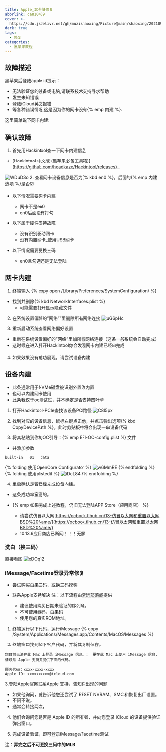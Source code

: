 ```yaml
---
title: Apple_ID登陆修复
abbrlink: ca810459
cover: >-
  https://cdn.jsdelivr.net/gh/muzishaoxing/Picture@main/shaoxing/20210910/22:31-111.png
dark: true
tags:
  - 修复
categories:
  - 黑苹果教程
---
```

## 故障描述
黑苹果后登陆apple id提示：
- 无法验证您的设备或电脑,请联系技术支持寻求帮助
- 发生未知错误
- 登陆iCloud英文报错
- 等各种错误情况,这是因为你的网卡没有{% emp 内建 %}.

这里简单说下网卡内建:

## 确认故障
1. 首先用Hackintool查一下网卡内建信息
- [Hackintool 中文版 (黑苹果必备工具箱)](https://github.com/headkaze/Hackintool/releases）

![WDuD3o](https://cdn.jsdelivr.net/gh/muzishaoxing/Picture@main/uPic/WDuD3o.png)
2. 查看网卡设备信息是否为{% kbd en0 %}，后面的{% emp 内建选项 %}是否☑️
- 以下情况需要网卡内建
  - 网卡不是en0
  - en0后面没有打勾

- 以下属于硬件支持故障 
  - 没有识别驱动网卡
  - 没有内置网卡_使用USB网卡

- 以下情况需要更换三码
  - en0且勾选还是无法登陆

## 网卡内建

1. 终端输入
{% copy open /Library/Preferences/SystemConfiguration/ %}
- 找到并删除{% kbd NetworkInterfaces.plist %}
  - 可能需要打开显示隐藏文件

2. 在系统设置偏好的”网络””里删除所有网络连接
![uG6pHc](https://cdn.jsdelivr.net/gh/muzishaoxing/Picture@main/uPic/uG6pHc.png)

3. 重新启动系统查看网络偏好设置
- 重新在系统设置偏好的”网络”里加所有网络连接（这条一般系统会自动完成）
- 这时候在进入打开Hackintool你会发现网卡内建已经☑️完成

4. 如果效果没有成功展现，请尝试设备内建

## 设备内建
- 此条通常用于NVMe磁盘被识别外置改内置
- 也可以内建网卡使用
- 此条我仅于oc测试过，并不确定是否支持四叶草

1. 打开Hackintool-PCIe查找该设备PCI路径
![C8I5px](https://cdn.jsdelivr.net/gh/muzishaoxing/Picture@main/uPic/C8I5px.png)
2. 找到对应的设备信息，鼠标右键点击他，并点击弹出选项{% kbd CopyDevicePath %}。此时剪贴板中将会出现一串设备代码

3. 将其粘贴到你的OC引导：{% emp EFI-OC-config.plist %} 文件
- 并添加参数
```
built-in   01   data
```
{% folding 使用OpenCore Configurator %}
![w6MmRE](https://cdn.jsdelivr.net/gh/muzishaoxing/Picture@main/uPic/w6MmRE.png)
{% endfolding %}
{% folding 使用plistedit %}
![iDcL84](https://cdn.jsdelivr.net/gh/muzishaoxing/Picture@main/uPic/iDcL84.png)
{% endfolding %}

4. 重启确认是否已经完成设备内建。
  - 这条成功率蛮高的。

- {% emp 如果完成上述教程，仍旧无法登陆APP Store（应用商店） %}
  - 请尝试仿冒以太网[https://ocbook.tlhub.cn/13-仿冒以太网和重置以太网BSD%20Name/](https://ocbook.tlhub.cn/13-仿冒以太网和重置以太网BSD%20Name/)
  - 10.13.6应用商店已断网！！！无解

### 洗白（换三码）
直接看图
![xDOq12](https://cdn.jsdelivr.net/gh/muzishaoxing/Picture@main/uPic/Ppea54.png)

### iMessage/Facetime登录异常修复
- 尝试购买白果三码，或换三码摸奖

- 联系Apple支持解决
注：以下流程由[常远部落阁](http://blog.runebalot.cn)提供
  - 建议使用购买日期未验证的序列号。
  - 不可使用绿码，白果码
  - 使用您的真实ROM地址。

1. 终端运行以下代码，运行iMessage
{% copy /System/Applications/Messages.app/Contents/MacOS/Messages %}

2. 终端窗口找到如下客户代码，并将其复制保存。
```
您目前无法在此 Mac 上登录 iMessage 信息。:  要在此 Mac 上使用 iMessage 信息，请联系 Apple 支持并提供下面的代码。

顾客代码：xxxx-xxxx-xxxx
Apple ID: xxxxxxxxxx@icloud.com
```

3.登陆Apple官网联系Apple 支持，告知你出现的问题
  - 如果他询问，就告诉他您还尝试了 RESET NVRAM、SMC 和恢复出厂设置。
  - 不问不说。
  - 通常会转接两次，

4. 他们会询问您是否是 Apple ID 的所有者，并向您登录 iCloud 的设备提供验证弹出窗口。

5. 完成设备验证，即可登录iMessage/Facetime测试

注：**弄完之后不可更换三码中的MLB**
